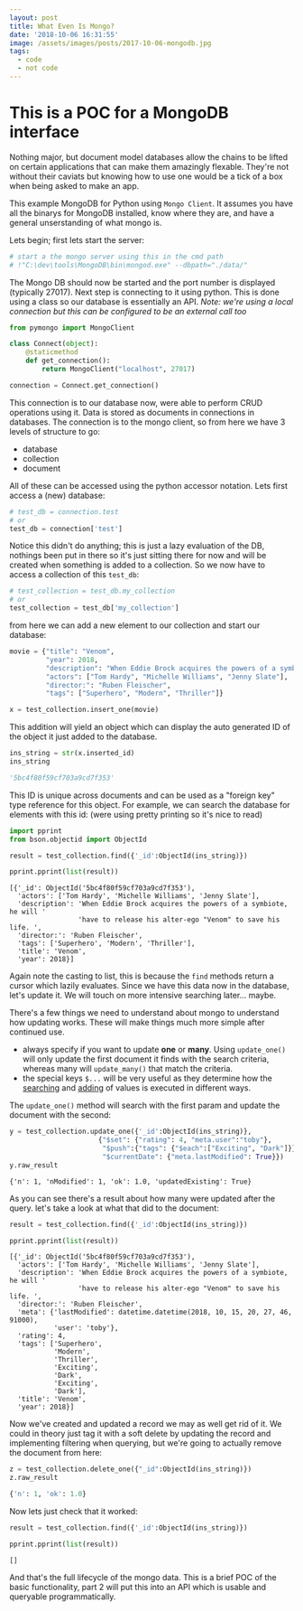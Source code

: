 ```yaml
---
layout: post
title: What Even Is Mongo?
date: '2018-10-06 16:31:55'
image: /assets/images/posts/2017-10-06-mongodb.jpg
tags:
  - code
  - not code
---
```


# This is a POC for a MongoDB interface

Nothing major, but document model databases allow the chains to be lifted on certain applications that can make them amazingly flexable. They're not without their caviats but knowing how to use one would be a tick of a box when being asked to make an app. 

This example MongoDB for Python using `Mongo Client`. It assumes you have all the binarys for MongoDB installed, know where they are, and have a general unserstanding of what mongo is. 

Lets begin; first lets start the server:

```python
# start a the mongo server using this in the cmd path
# !"C:\dev\tools\MongoDB\bin\mongod.exe" --dbpath="./data/"
```

 The Mongo DB should now be started and the port number is displayed (typically 27017). Next step is connecting to it using python. This is done using a class so our database is essentially an API. *Note: we're using a local connection but this can be configured to be an external call too*

```python
from pymongo import MongoClient

class Connect(object):
    @staticmethod    
    def get_connection():
        return MongoClient("localhost", 27017)

connection = Connect.get_connection()
```

This connection is to our database now, were able to perform CRUD operations using it. Data is stored as documents in connections in databases. The connection is to the mongo client, so from here we have 3 levels of structure to go:
 * database
 * collection
 * document

All of these can be accessed using the python accessor notation. Lets first access a (new) database:


```python
# test_db = connection.test
# or
test_db = connection['test']
```

Notice this didn't do anything; this is just a lazy evaluation of the DB, nothings been put in there so it's just sitting there for now and will be created when something is added to a collection. So we now have to access a collection of this `test_db`:


```python
# test_collection = test_db.my_collection
# or
test_collection = test_db['my_collection']
```

from here we can add a new element to our collection and start our database:


```python
movie = {"title": "Venom",
         "year": 2018,
         "description": "When Eddie Brock acquires the powers of a symbiote, he will have to release his alter-ego \"Venom\" to save his life. ",
         "actors": ["Tom Hardy", "Michelle Williams", "Jenny Slate"],
         "director:": "Ruben Fleischer",
         "tags": ["Superhero", "Modern", "Thriller"]}

x = test_collection.insert_one(movie)
```

This addition will yield an object which can display the auto generated ID of the object it just added to the database.


```python
ins_string = str(x.inserted_id)
ins_string

'5bc4f80f59cf703a9cd7f353'
```



This ID is unique across documents and can be used as a "foreign key" type reference for this object. For example, we can search the database for elements with this id: (were using pretty printing so it's nice to read)


```python
import pprint
from bson.objectid import ObjectId

result = test_collection.find({'_id':ObjectId(ins_string)})

pprint.pprint(list(result))
```

    [{'_id': ObjectId('5bc4f80f59cf703a9cd7f353'),
      'actors': ['Tom Hardy', 'Michelle Williams', 'Jenny Slate'],
      'description': 'When Eddie Brock acquires the powers of a symbiote, he will '
                     'have to release his alter-ego "Venom" to save his life. ',
      'director:': 'Ruben Fleischer',
      'tags': ['Superhero', 'Modern', 'Thriller'],
      'title': 'Venom',
      'year': 2018}]
    

Again note the casting to list, this is because the `find` methods return a cursor which lazily evaluates. Since we have this data now in the database, let's update it. We will touch on more intensive searching later... maybe.

There's a few things we need to understand about mongo to understand how updating works. These will make things much more simple after continued use.
 * always specify if you want to update **one** or **many**. Using `update_one()` will only update the first document it finds with the search criteria, whereas many will `update_many()` that match the criteria.
 * the special keys `$...` will be very useful as they determine how the [searching](https://docs.mongodb.com/manual/reference/operator/query/) and [adding](https://docs.mongodb.com/manual/reference/operator/update/) of values is executed in different ways.
 
 The `update_one()` method will search with the first param and update the document with the second:


```python
y = test_collection.update_one({'_id':ObjectId(ins_string)},
                      {"$set": {"rating": 4, "meta.user":"toby"},
                       "$push":{"tags": {"$each":["Exciting", "Dark"]}},
                       "$currentDate": {"meta.lastModified": True}})
y.raw_result
```




    {'n': 1, 'nModified': 1, 'ok': 1.0, 'updatedExisting': True}



As you can see there's a result about how many were updated after the query. let's take a look at what that did to the document:


```python
result = test_collection.find({'_id':ObjectId(ins_string)})

pprint.pprint(list(result))
```

    [{'_id': ObjectId('5bc4f80f59cf703a9cd7f353'),
      'actors': ['Tom Hardy', 'Michelle Williams', 'Jenny Slate'],
      'description': 'When Eddie Brock acquires the powers of a symbiote, he will '
                     'have to release his alter-ego "Venom" to save his life. ',
      'director:': 'Ruben Fleischer',
      'meta': {'lastModified': datetime.datetime(2018, 10, 15, 20, 27, 46, 91000),
               'user': 'toby'},
      'rating': 4,
      'tags': ['Superhero',
               'Modern',
               'Thriller',
               'Exciting',
               'Dark',
               'Exciting',
               'Dark'],
      'title': 'Venom',
      'year': 2018}]
    

Now we've created and updated a record we may as well get rid of it. We could in theory just tag it with a soft delete by updating the record and implementing filtering when querying, but we're going to actually remove the document from here:


```python
z = test_collection.delete_one({"_id":ObjectId(ins_string)})
z.raw_result
```
```python
{'n': 1, 'ok': 1.0}
```

Now lets just check that it worked:

```python
result = test_collection.find({'_id':ObjectId(ins_string)})

pprint.pprint(list(result))
```

    []
    

And that's the full lifecycle of the mongo data. This is a brief POC of the basic functionality, part 2 will put this into an API which is usable and queryable programmatically.
